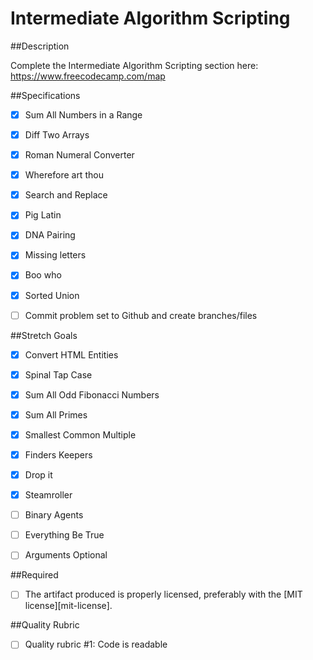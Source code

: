 # Intermediate Algorithm Scripting



##Description



Complete the Intermediate Algorithm Scripting section here:
https://www.freecodecamp.com/map



##Specifications

- [X] Sum All Numbers in a Range 
- [X] Diff Two Arrays 
- [X] Roman Numeral Converter 
- [X] Wherefore art thou
- [X] Search and Replace
- [X] Pig Latin
- [X] DNA Pairing
- [X] Missing letters 
- [X] Boo who 
- [X] Sorted Union
- [ ] Commit problem set to Github and create branches/files



##Stretch Goals

- [X] Convert HTML Entities 
- [X] Spinal Tap Case
- [X] Sum All Odd Fibonacci Numbers
- [X] Sum All Primes
- [X] Smallest Common Multiple
- [X] Finders Keepers
- [X] Drop it
- [X] Steamroller
- [ ] Binary Agents
- [ ] Everything Be True
- [ ] Arguments Optional



##Required

- [ ] The artifact produced is properly licensed, preferably with the [MIT license][mit-license].



##Quality Rubric

- [ ] Quality rubric #1: Code is readable
